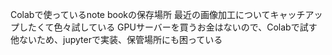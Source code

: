 Colabで使っているnote bookの保存場所
最近の画像加工についてキャッチアップしたくて色々試している
GPUサーバーを買うお金はないので、Colabで試す他ないため、jupyterで実装、保管場所にも困っている
